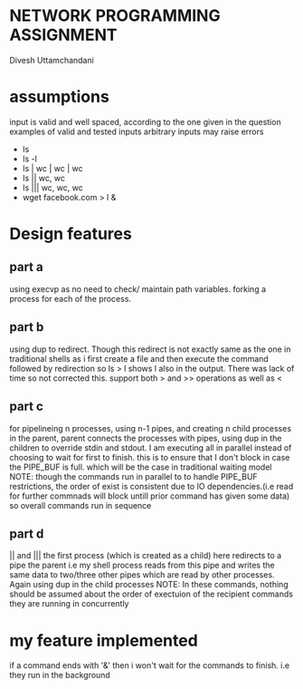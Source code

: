 # NETWORK PROGRAMMING ASSIGNMENT

Divesh Uttamchandani

# assumptions
input is valid and well spaced, according to the one given in the question
examples of valid and tested inputs
arbitrary inputs may raise errors
- ls
- ls -l
- ls | wc | wc | wc
- ls || wc, wc
- ls ||| wc, wc, wc
- wget facebook.com > l & 

# Design features
## part a
using execvp as no need to check/ maintain path variables.
forking a process for each of the process.

## part b
using dup to redirect. Though this redirect is not exactly same as the one in
traditional shells as i first create a file and then execute the command
followed by redirection so ls > l shows l also in the output. There was lack
of time so not corrected this. support both > and >> operations as well as <

## part c
for pipelineing n processes, using n-1 pipes, and creating n child processes
in the parent, parent connects the processes with pipes, using dup in the
children to override stdin and stdout.
I am executing all in parallel instead of choosing to wait for first to
finish. this is to ensure that I don't block in case the PIPE_BUF is full.
which will be the case in traditional waiting model
NOTE: though the commands run in parallel to to handle PIPE_BUF
restrictions, the order of exist is consistent due to IO dependencies.(i.e
read for further commnads will block untill prior command has given some data) so overall commands run in sequence

## part d
|| and |||
the first process (which is created as a child) here redirects to a pipe
the parent i.e my shell process reads from this pipe and writes the same data
to two/three other pipes which are read by other processes. Again using dup in
the child processes
NOTE: In these commands, nothing should be assumed about the order of
exectuion of the recipient commands they are running in concurrently

# my feature implemented
if a command ends with '&' then i won't wait for the commands to finish. i.e 
they run in the background

